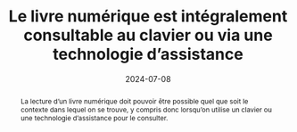 ---
title: Le livre numérique est intégralement consultable au clavier ou via une technologie d’assistance
abstract: La lecture d’un livre numérique doit pouvoir être possible quel que soit le contexte dans lequel on se trouve, y compris donc lorsqu’on utilise un clavier ou une technologie d’assistance pour le consulter.
categories: 
    - "Navigation"
agrege: O4161-E053
opquast: '4 161'
indiceebook: '53'
description: "Règle n° 053"
before: "052"
weight: "053"
after: "054"
actif: '1'
layout: rules
date: 2024-07-08
tags: 
    - "Accessibilité"
    - "Utilisabilité"
objectif: 
    - "Permettre la consultation d’un livre numérique indépendamment du périphérique d'entrée"
    - "Améliorer l’accessibilité des contenus aux lectrices et lecteurs handicapées."
Meo: 
    - "Fournir un moyen d’accès alternatif pour les éléments interactifs (liens, boutons…) n’utilisant pas les modes d’interaction par défaut"
Controle: 
    - "Vérifier que les éléments interactifs sont utilisables au clavier"
epubcheck: 
ace: 
humancheck: true
ReadiumGoToolkit: 
Source: 
    - "Opquast"
Referentiel: 
    - "EPUB 3 Overview - Reading order&nbsp;: https://w3c.github.io/epub-specs/epub33/overview/#sec-nav"
    - "[Web Content Accessibility Guidelines (WCAG) Keyboard Accessible ](https://www.w3.org/TR/WCAG22/#keyboard-accessible)"
steps: 
    - "Développement"
    - "Fabrication"
pertinence: "la part d’ebooks trade avec interactions (hyperliens exclus) est infime"
---